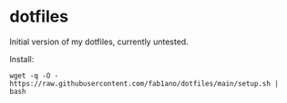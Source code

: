 dotfiles
========

Initial version of my dotfiles, currently untested.

Install:
```
wget -q -O - https://raw.githubusercontent.com/fab1ano/dotfiles/main/setup.sh | bash
```
